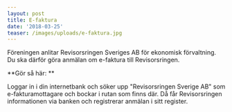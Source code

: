 ```yaml
---
layout: post
title: E-faktura
date: '2018-03-25'
teaser: /images/uploads/e-faktura.jpg
---
```

Föreningen anlitar Revisorsringen Sveriges AB för ekonomisk förvaltning. Du ska därför göra anmälan om e-faktura till Revisorsringen. 

**Gör så här: **

Loggar in i din internetbank och söker upp "Revisorsringen Sverige AB" som e-fakturamottagare och bockar i rutan som finns där. Då får Revisorsringen informationen via banken och registrerar anmälan i sitt register.
